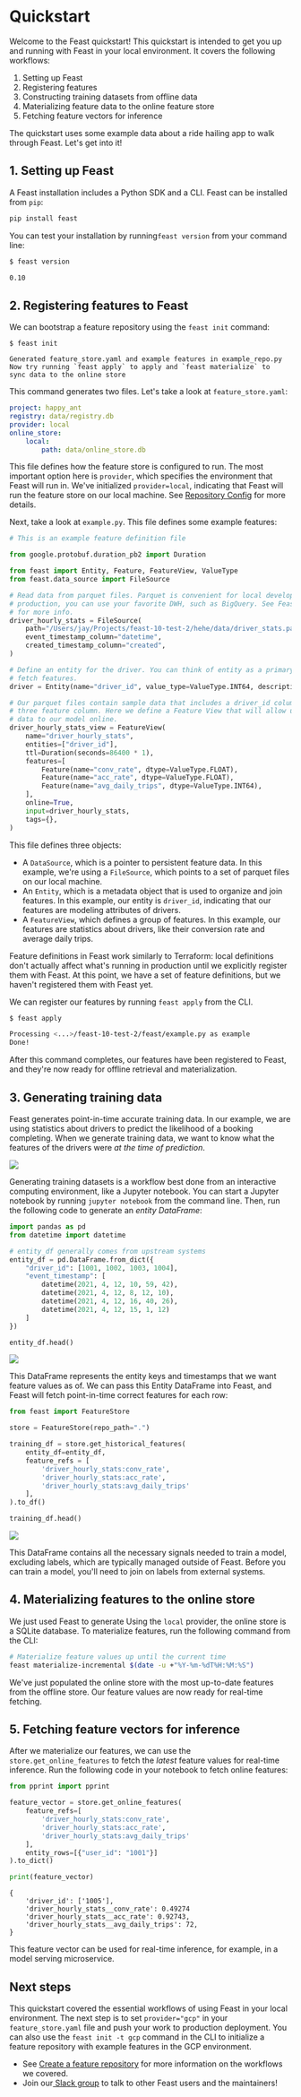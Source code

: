 # Quickstart

Welcome to the Feast quickstart! This quickstart is intended to get you up and running with Feast in your local environment. It covers the following workflows:

1. Setting up Feast
2. Registering features
3. Constructing training datasets from offline data
4. Materializing feature data to the online feature store
5. Fetching feature vectors for inference

The quickstart uses some example data about a ride hailing app to walk through Feast. Let's get into it!

## 1. Setting up Feast

A Feast installation includes a Python SDK and a CLI. Feast can be installed from `pip`:  

```bash
pip install feast
```

You can test your installation by running`feast version` from your command line:

```bash
$ feast version

0.10
```

## 2. Registering features to Feast

We can bootstrap a feature repository using the `feast init` command:

```text
$ feast init

Generated feature_store.yaml and example features in example_repo.py
Now try running `feast apply` to apply and `feast materialize` to 
sync data to the online store
```

This command generates two files. Let's take a look at `feature_store.yaml`:

```yaml
project: happy_ant
registry: data/registry.db
provider: local
online_store:
    local:
        path: data/online_store.db
```

This file defines how the feature store is configured to run.  The most important option here is `provider`, which specifies the environment that Feast will run in. We've initialized `provider=local`, indicating that Feast will run the feature store on our local machine. See [Repository Config](reference/repository-config.md) for more details.

Next, take a look at `example.py`. This file defines some example features:

```python
# This is an example feature definition file

from google.protobuf.duration_pb2 import Duration

from feast import Entity, Feature, FeatureView, ValueType
from feast.data_source import FileSource

# Read data from parquet files. Parquet is convenient for local development mode. For
# production, you can use your favorite DWH, such as BigQuery. See Feast documentation
# for more info.
driver_hourly_stats = FileSource(
    path="/Users/jay/Projects/feast-10-test-2/hehe/data/driver_stats.parquet",
    event_timestamp_column="datetime",
    created_timestamp_column="created",
)

# Define an entity for the driver. You can think of entity as a primary key used to
# fetch features.
driver = Entity(name="driver_id", value_type=ValueType.INT64, description="driver id",)

# Our parquet files contain sample data that includes a driver_id column, timestamps and
# three feature column. Here we define a Feature View that will allow us to serve this
# data to our model online.
driver_hourly_stats_view = FeatureView(
    name="driver_hourly_stats",
    entities=["driver_id"],
    ttl=Duration(seconds=86400 * 1),
    features=[
        Feature(name="conv_rate", dtype=ValueType.FLOAT),
        Feature(name="acc_rate", dtype=ValueType.FLOAT),
        Feature(name="avg_daily_trips", dtype=ValueType.INT64),
    ],
    online=True,
    input=driver_hourly_stats,
    tags={},
)

```

This file defines three objects:

* A `DataSource`, which is a pointer to persistent feature data. In this example, we're using a `FileSource`, which points to a set of parquet files on our local machine.
* An `Entity`, which is a metadata object that is used to organize and join features.  In this example, our entity is `driver_id`, indicating that our features are modeling attributes of drivers.
* A `FeatureView`, which defines a group of features. In this example, our features are statistics about drivers, like their conversion rate and average daily trips.

Feature definitions in Feast work similarly to Terraform: local definitions don't actually affect what's running in production until we explicitly register them with Feast. At this point, we have a set of feature definitions, but we haven't registered them with Feast yet. 

We can register our features by running `feast apply` from the CLI.

```bash
$ feast apply

Processing <...>/feast-10-test-2/feast/example.py as example
Done!

```

After this command completes, our features have been registered to Feast, and they're now ready for offline retrieval and materialization.

## 3. Generating training data

Feast generates point-in-time accurate training data. In our example, we are using statistics about drivers to predict the likelihood of a booking completing. When we generate training data, we want to know what the features of the drivers were _at the time of prediction_. 

![](.gitbook/assets/ride-hailing.png)

Generating training datasets is a workflow best done from an interactive computing environment, like a Jupyter notebook. You can start a Jupyter notebook by running `jupyter notebook` from the command line. Then, run the following code to generate an _entity DataFrame_:

```python
import pandas as pd
from datetime import datetime

# entity_df generally comes from upstream systems
entity_df = pd.DataFrame.from_dict({
    "driver_id": [1001, 1002, 1003, 1004],
    "event_timestamp": [
        datetime(2021, 4, 12, 10, 59, 42),
        datetime(2021, 4, 12, 8, 12, 10),
        datetime(2021, 4, 12, 16, 40, 26),
        datetime(2021, 4, 12, 15, 1, 12)
    ]
})

entity_df.head()
```

![](.gitbook/assets/feast-landing-page-blog-post-page-5.png)

This DataFrame represents the entity keys and timestamps that we want feature values as of. We can pass this Entity DataFrame into Feast, and Feast will fetch point-in-time correct features for each row:

```python
from feast import FeatureStore

store = FeatureStore(repo_path=".")

training_df = store.get_historical_features(
    entity_df=entity_df, 
    feature_refs = [
        'driver_hourly_stats:conv_rate',
        'driver_hourly_stats:acc_rate',
        'driver_hourly_stats:avg_daily_trips'
    ],
).to_df()

training_df.head()
```

![](.gitbook/assets/feast-landing-page-blog-post-feature-df.png)

This DataFrame contains all the necessary signals needed to train a model, excluding labels, which are typically managed outside of Feast. Before you can train a model, you'll need to join on labels from external systems.

## 4. Materializing features to the online store

We just used Feast to generate  Using the `local` provider, the online store is a SQLite database. To materialize features, run the following command from the CLI:

```bash
# Materialize feature values up until the current time
feast materialize-incremental $(date -u +"%Y-%m-%dT%H:%M:%S")
```

We've just populated the online store with the most up-to-date features from the offline store. Our feature values are now ready for real-time fetching.

## 5. Fetching feature vectors for inference

After we materialize our features, we can use the `store.get_online_features` to fetch the _latest_ feature values for real-time inference. Run the following code in your notebook to fetch online features:

```python
from pprint import pprint

feature_vector = store.get_online_features(
    feature_refs=[
        'driver_hourly_stats:conv_rate',
        'driver_hourly_stats:acc_rate',
        'driver_hourly_stats:avg_daily_trips'
    ],
    entity_rows=[{"user_id": "1001"}]
).to_dict()

print(feature_vector)
```

```text
{
    'driver_id': ['1005'],
    'driver_hourly_stats__conv_rate': 0.49274
    'driver_hourly_stats__acc_rate': 0.92743, 
    'driver_hourly_stats__avg_daily_trips': 72, 
}
```

This feature vector can be used for real-time inference, for example, in a model serving microservice. 

## Next steps

This quickstart covered the essential workflows of using Feast in your local environment. The next step is to set  `provider="gcp"` in your `feature_store.yaml` file and push your work to production deployment. You can also use the `feast init -t gcp` command in the CLI to initialize a feature repository with example features in the GCP environment.

* See [Create a feature repository](how-to-guides/create-a-feature-repository.md) for more information on the workflows we covered.
* Join our[ Slack group](https://slack.com) to talk to other Feast users and the maintainers!

